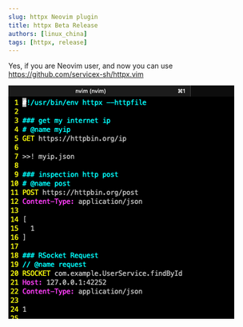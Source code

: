 ```yaml
---
slug: httpx Neovim plugin
title: httpx Beta Release
authors: [linux_china]
tags: [httpx, release]
---
```


Yes, if you are Neovim user, and now you can use https://github.com/servicex-sh/httpx.vim  

![Neovim httpx](../static/img/blog/nvim-screenshot.png)
